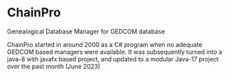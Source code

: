 # ChainPro
Genealogical Database Manager for GEDCOM database

ChainPro started in around 2000 as a C# program when no adequate GEDCOM based managers were available. It was subsequently turned into a java-8 with javafx based project, and updated to a modular Java-17 project over the past month (June 2023)
